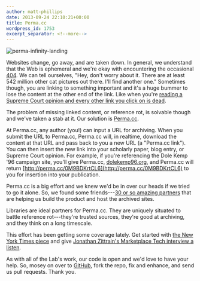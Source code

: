 ```yaml
---
author: matt-phillips
date: 2013-09-24 22:10:21+00:00
title: Perma.cc
wordpress_id: 1753
excerpt_separator: <!--more-->
---
```


![perma-infinity-landing](https://lil-blog-media.s3.amazonaws.com/2013/09/perma-infinity-landing.png)

Websites change, go away, and are taken down. In general, we understand that the Web is ephemeral and we're okay with encountering the occasional [404](http://en.wikipedia.org/wiki/HTTP_404). We can tell ourselves, "Hey, don't worry about it. There are at least 542 million other cat pictures out there. I'll find another one." Sometimes though, you are linking to something important and it's a huge bummer to lose the content at the other end of the link. Like when you're [reading a Supreme Court opinion and every other link you click on is dead](http://papers.ssrn.com/sol3/papers.cfm?abstract_id=2329161).

The problem of missing linked content, or reference rot, is solvable though and we've taken a stab at it. Our solution is [Perma.cc](http://perma.cc).

<!--more-->

At Perma.cc, any author (you!) can input a URL for archiving. When you submit the URL to Perma.cc, Perma.cc will, in realtime, download the content at that URL and pass back to you a new URL (a "Perma.cc link"). You can then insert the new link into your scholarly paper, blog entry, or Supreme Court opinion. For example, if you're referencing the Dole Kemp '96 campaign site, you'll give Perma.cc, [dolekemp96.org](http://dolekemp96.org), and Perma.cc will return [http://perma.cc/0M9BDKrtCL6](http://perma.cc/0M9BDKrtCL6) to  you for insertion into your publication.

Perma.cc is a big effort and we knew we'd be in over our heads if we tried to go it alone. So, we found some friends---[30 or so amazing partners](http://perma.cc/about) that are helping us build the product and host the archived sites.

Libraries are ideal partners for Perma.cc. They are uniquely situated to battle reference rot---they're trusted sources, they're good at archiving, and they think on a long timescale.

This effort has been getting some coverage lately. Get started with [the New York Times piece](http://www.nytimes.com/2013/09/24/us/politics/in-supreme-court-opinions-clicks-that-lead-nowhere.html) and give [Jonathan Zittrain's Marketplace Tech interview a listen](http://www.marketplace.org/shows/marketplace-tech-report/marketplace-tech-tuesday-september-24-2013).

As with all of the Lab's work, our code is open and we'd love to have your help. So, mosey on over to [GitHub](https://github.com/harvard-lil/perma), fork the repo, fix and enhance, and send us pull requests. Thank you.
